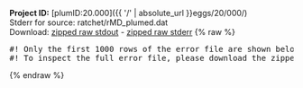 **Project ID:** [plumID:20.000]({{ '/' | absolute_url }}eggs/20/000/)  
Stderr for source:  ratchet/rMD_plumed.dat   
Download: [zipped raw stdout](rMD_plumed.dat.plumed.stdout.txt.zip) - [zipped raw stderr](rMD_plumed.dat.plumed.stderr.txt.zip) 
{% raw %}
<pre>
#! Only the first 1000 rows of the error file are shown below
#! To inspect the full error file, please download the zipped raw stderr file above
</pre>
{% endraw %}
